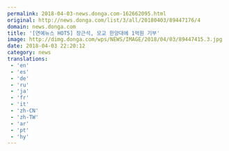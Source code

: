 ```yaml
---
permalink: 2018-04-03-news.donga.com-162662095.html
original: http://news.donga.com/list/3/all/20180403/89447176/4
domain: news.donga.com
title: '[연예뉴스 HOT5] 장근석, 모교 한양대에 1억원 기부'
image: http://dimg.donga.com/wps/NEWS/IMAGE/2018/04/03/89447415.3.jpg
date: 2018-04-03 22:20:12
category: news
translations: 
 - 'en'
 - 'es'
 - 'de'
 - 'ru'
 - 'ja'
 - 'fr'
 - 'it'
 - 'zh-CN'
 - 'zh-TW'
 - 'ar'
 - 'pt'
 - 'hy'
---
```


